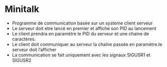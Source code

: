 # Minitalk
- Programme de communication basée sur un systeme client serveur
- Le serveur doit etre lancé en premier et affiche son PID au lancement
- Le client prendra en paramètre le PID du serveur et une chaine de caractères.
- Le client doit communiquer au serveur la chaîne passée en paramètre.le serveur doit l’afficher
- La communication se fait uniquement avec les signaux SIGUSR1 et SIGUSR2
